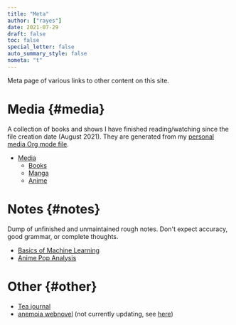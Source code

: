 ```yaml
---
title: "Meta"
author: ["rayes"]
date: 2021-07-29
draft: false
toc: false
special_letter: false
auto_summary_style: false
nometa: "t"
---
```


Meta page of various links to other content on this site.


# Media {#media}

A collection of books and shows I have finished reading/watching since the file creation date (August 2021). They are generated from my [personal media Org mode file](https://raw.githubusercontent.com/rayes0/blog/master/content-org/media-list.org).

-   [Media](/media)
    -   [Books](/media#books)
    -   [Manga](/media#manga)
    -   [Anime](/media#anime)


# Notes {#notes}

Dump of unfinished and unmaintained rough notes. Don't expect accuracy, good grammar, or complete thoughts.

-   [Basics of Machine Learning](/notes/machine-learning)
-   [Anime Pop Analysis](/notes/anime-pop/)


# Other {#other}

-   [Tea journal](/tea)
-   [anemoia webnovel](/anemoia) (not currently updating, see [here](/about#writing))
